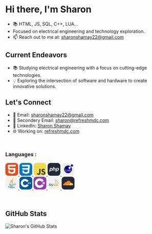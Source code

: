 # Hi there, I'm Sharon
- 📚 HTML, JS, SQL, C++, LUA...
- Focused on electrical engineering and technology exploration.
- 📫 Reach out to me at: [sharonshamay22@gmail.com](mailto:sharonshamay22@gmail.com)

## Current Endeavors
- 📚 Studying electrical engineering with a focus on cutting-edge technologies.
- 💡 Exploring the intersection of software and hardware to create innovative solutions.

## Let's Connect
- 📧 Email: [sharonshamay22@gmail.com](mailto:sharonshamay22@gmail.com)
- 📧 Secondery Email: [sharon@refreshmdc.com](mailto:sharonshamay22@gmail.com)
- 💼 LinkedIn: [Sharon Shamay](https://www.linkedin.com/in/sharon-shamay-a72b66231/)
- 🌐 Working on: [refreshmdc.com](https://refreshmdc.com)

<br>

<h3 align="left">Languages :</h3>
<p align="left">
    <a href="https://www.w3schools.com/html/" target="_blank" rel="noreferrer">
        <img src="https://raw.githubusercontent.com/tandpfun/skill-icons/main/icons/HTML.svg"
        alt="html5" width="40" height="40" />
    </a>  
    <a href="https://www.w3schools.com/css/" target="_blank" rel="noreferrer">
        <img src="https://raw.githubusercontent.com/tandpfun/skill-icons/main/icons/CSS.svg"
        alt="css3" width="40" height="40" />
    </a>  
    <a href="https://www.w3schools.com/js/" target="_blank" rel="noreferrer">
        <img src="https://raw.githubusercontent.com/tandpfun/skill-icons/main/icons/JavaScript.svg"
        alt="javascript" width="40" height="40" />
    </a>
    <a href="https://www.php.net/" target="_blank" rel="noreferrer">
        <img src="https://raw.githubusercontent.com/tandpfun/skill-icons/main/icons/PHP-Dark.svg"
        alt="php" width="40" height="40" />
    </a>
    <a href="https://www.lua.org/" target="_blank" rel="noreferrer">
        <img src="https://raw.githubusercontent.com/tandpfun/skill-icons/main/icons/Lua-Light.svg"
        alt="lua" width="40" height="40" />
    </a>
    <br>
    <a href="https://www.java.com/en/" target="_blank" rel="noreferrer">
        <img src="https://raw.githubusercontent.com/tandpfun/skill-icons/main/icons/Java-Light.svg"
        alt="java" width="40" height="40" />
    </a>
    <a href="https://www.w3schools.com/cpp/" target="_blank" rel="noreferrer">
        <img src="https://raw.githubusercontent.com/tandpfun/skill-icons/main/icons/CPP.svg"
        alt="cplusplus" width="40" height="40" />
    </a>
    <a href="https://docs.microsoft.com/en-us/dotnet/csharp/" target="_blank" rel="noreferrer">
        <img src="https://raw.githubusercontent.com/tandpfun/skill-icons/main/icons/CS.svg"
        alt="csharp" width="40" height="40" />
    </a>
    <a href="https://www.mysql.com/" target="_blank" rel="noreferrer">
        <img src="https://raw.githubusercontent.com/tandpfun/skill-icons/main/icons/MySQL-Light.svg"
        alt="mysql" width="40" height="40" />
    </a>
    <a href="https://www.mysql.com/" target="_blank" rel="noreferrer">
        <img src="https://raw.githubusercontent.com/tandpfun/skill-icons/main/icons/Cloudflare-Dark.svg"
        alt="mysql" width="40" height="40" />
    </a>
</p>

<br>


## GitHub Stats
![Sharon's GitHub Stats](https://github-readme-stats.vercel.app/api?username=sharonLmao&show_icons=true&count_private=true&hide=prs&theme=radical)

